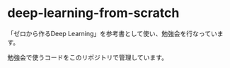 # deep-learning-from-scratch
「ゼロから作るDeep Learning」を参考書として使い、勉強会を行なっています。

勉強会で使うコードをこのリポジトリで管理しています。
